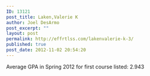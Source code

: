 ```yaml
---
ID: 13121
post_title: Laken,Valerie K
author: Joel DesArmo
post_excerpt: ""
layout: post
permalink: http://effrtlss.com/lakenvalerie-k-3/
published: true
post_date: 2012-11-02 20:54:20
---
```

<p>Average GPA in Spring 2012 for first course listed: 2.943</p>
